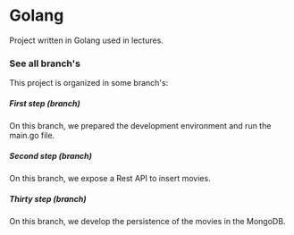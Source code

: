 # Golang
Project written in Golang used in lectures.

### See all branch's
This project is organized in some branch's:

##### First step (branch)
On this branch, we prepared the development environment and run the main.go file.

##### Second step (branch)
On this branch, we expose a Rest API to insert movies.

##### Thirty step (branch)
On this branch, we develop the persistence of the movies in the MongoDB.